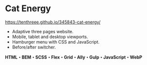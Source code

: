 # Cat Energy

https://tenthreee.github.io/345843-cat-energy/

- Adaptive three pages website.
- Mobile, tablet and desktop viewports.
- Hamburger menu with CSS and JavaScript.
- Before/after switcher.

**HTML・BEM・SCSS・Flex・Grid・Ally・Gulp・JavaScript・WebP**
